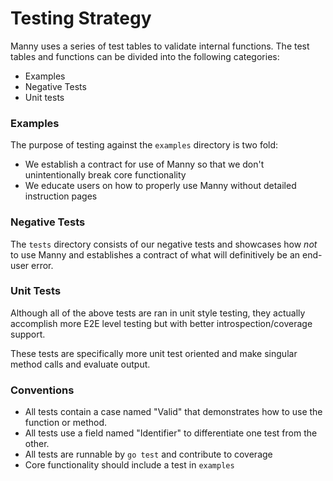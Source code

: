 # Testing Strategy

Manny uses a series of test tables to validate internal functions. The test tables and functions can be divided into the
following categories:

- Examples
- Negative Tests
- Unit tests

### Examples

The purpose of testing against the `examples` directory is two fold:
- We establish a contract for use of Manny so that we don't unintentionally break core functionality
- We educate users on how to properly use Manny without detailed instruction pages

### Negative Tests

The `tests` directory consists of our negative tests and showcases how _not_ to use Manny and establishes a contract of
what will definitively be an end-user error.

### Unit Tests

Although all of the above tests are ran in unit style testing, they actually accomplish more E2E level testing but with
better introspection/coverage support.

These tests are specifically more unit test oriented and make singular method calls and evaluate output.

### Conventions

- All tests contain a case named "Valid" that demonstrates how to use the function or method.
- All tests use a field named "Identifier" to differentiate one test from the other.
- All tests are runnable by `go test` and contribute to coverage
- Core functionality should include a test in `examples`